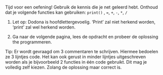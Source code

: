 Tijd voor een oefening! Gebruik de kennis die je net geleerd hebt. Onthoud dat je volgende functies kan gebruiken: 
`print()` , `=`, `+`, `-`, `*`, `/`

1. Let op: Dodona is hoofdlettergevoelig. ‘Print’ zal niet herkend worden, ‘print’ zal wel herkend worden. 

2. Ga naar de volgende pagina, lees de opdracht en probeer de oplossing the programmeren.

Tip: Er wordt gevraagd om 3 commentaren te schrijven. Hiermee bedoelen ze 3 lijntjes code. Het kan ook gerust in minder lijntjes uitgeschreven worden als je bijvoorbeeld 
2 functies in één code gebruikt. Dit mag je volledig zelf kiezen. Zolang de oplossing maar correct is. 
